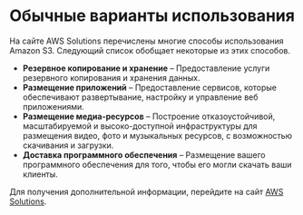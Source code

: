 # Обычные варианты использования<a name="S3-gsg-CommonUseScenarios"></a>

На сайте AWS Solutions перечислены многие способы использования Amazon S3\. Следующий список обобщает некоторые из этих способов\.
+ **Резервное копирование и хранение** – Предоставление услуги резервного копирования и хранения данных\.
+ **Размещение приложений** – Предоставление сервисов, которые обеспечивают развертывание, настройку и управление веб приложениями\.
+ **Размещение медиа-ресурсов** – Построение отказоустойчивой, масштабируемой и высоко-доступной инфраструктуры для размещения видео, фото и музыкальных ресурсов, с возможностью скачивания и загрузки\.
+ **Доставка программного обеспечения** – Размещение вашего программного обеспечения для того, чтобы его могли скачать ваши клиенты\.

Для получения дополнительной информации, перейдите на сайт [AWS Solutions](https://aws.amazon.com/solutions/)\. 

